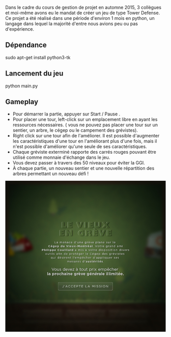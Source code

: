 Dans le cadre du cours de gestion de projet en automne 2015, 3 collègues et moi-même avons eu le mandat de créer un jeu de type Tower Defense. Ce projet a été réalisé dans une période d'environ 1 mois en python, un langage dans lequel la majorité d'entre nous avions peu ou pas d'expérience.

## Dépendance
sudo apt-get install python3-tk

## Lancement du jeu
python main.py

## Gameplay
- Pour démarrer la partie, appuyer sur Start / Pause .
- Pour placer une tour, left-click sur un emplacement libre en ayant les ressources nécessaires.
  ( vous ne pouvez pas placer une tour sur un sentier, un arbre, le cégep ou le campement des grévistes).
- Right click sur une tour afin de l'améliorer. Il est possible d'augmenter les caractéristiques d'une tour en l'améliorant
  plus d'une fois, mais il n'est possible d'améliorer qu'une seule de ses caractéristiques.
- Chaque gréviste exterminé rapporte des carrés rouges pouvant être utilisé comme monnaie d'échange dans le jeu.
- Vous devez passer à travers des 50 niveaux pour éviter la GGI.
- À chaque partie, un nouveau sentier et une nouvelle répartition des arbres permettant un nouveau défi !


![Intro](./images/intro.png?raw=true "CVM en grève")
